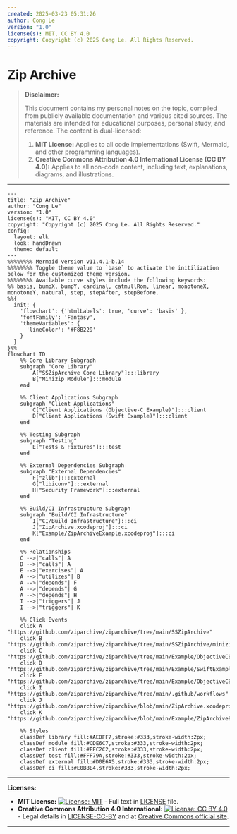 ```yaml
---
created: 2025-03-23 05:31:26
author: Cong Le
version: "1.0"
license(s): MIT, CC BY 4.0
copyright: Copyright (c) 2025 Cong Le. All Rights Reserved.
---
```




# Zip Archive
> **Disclaimer:**
>
> This document contains my personal notes on the topic,
> compiled from publicly available documentation and various cited sources.
> The materials are intended for educational purposes, personal study, and reference.
> The content is dual-licensed:
> 1. **MIT License:** Applies to all code implementations (Swift, Mermaid, and other programming languages).
> 2. **Creative Commons Attribution 4.0 International License (CC BY 4.0):** Applies to all non-code content, including text, explanations, diagrams, and illustrations.
---


```mermaid
---
title: "Zip Archive"
author: "Cong Le"
version: "1.0"
license(s): "MIT, CC BY 4.0"
copyright: "Copyright (c) 2025 Cong Le. All Rights Reserved."
config:
  layout: elk
  look: handDrawn
  theme: default
---
%%%%%%%% Mermaid version v11.4.1-b.14
%%%%%%%% Toggle theme value to `base` to activate the initilization below for the customized theme version.
%%%%%%%% Available curve styles include the following keywords:
%% basis, bumpX, bumpY, cardinal, catmullRom, linear, monotoneX, monotoneY, natural, step, stepAfter, stepBefore.
%%{
  init: {
    'flowchart': {'htmlLabels': true, 'curve': 'basis' },
    'fontFamily': 'Fantasy',
    'themeVariables': {
      'lineColor': '#F8B229'
    }
  }
}%%
flowchart TD
    %% Core Library Subgraph
    subgraph "Core Library"
        A["SSZipArchive Core Library"]:::library
        B["Minizip Module"]:::module
    end

    %% Client Applications Subgraph
    subgraph "Client Applications"
        C["Client Applications (Objective-C Example)"]:::client
        D["Client Applications (Swift Example)"]:::client
    end

    %% Testing Subgraph
    subgraph "Testing"
        E["Tests & Fixtures"]:::test
    end

    %% External Dependencies Subgraph
    subgraph "External Dependencies"
        F["zlib"]:::external
        G["libiconv"]:::external
        H["Security Framework"]:::external
    end

    %% Build/CI Infrastructure Subgraph
    subgraph "Build/CI Infrastructure"
        I["CI/Build Infrastructure"]:::ci
        J["ZipArchive.xcodeproj"]:::ci
        K["Example/ZipArchiveExample.xcodeproj"]:::ci
    end

    %% Relationships
    C -->|"calls"| A
    D -->|"calls"| A
    E -->|"exercises"| A
    A -->|"utilizes"| B
    A -->|"depends"| F
    A -->|"depends"| G
    A -->|"depends"| H
    I -->|"triggers"| J
    I -->|"triggers"| K

    %% Click Events
    click A "https://github.com/ziparchive/ziparchive/tree/main/SSZipArchive"
    click B "https://github.com/ziparchive/ziparchive/tree/main/SSZipArchive/minizip"
    click C "https://github.com/ziparchive/ziparchive/tree/main/Example/ObjectiveCExample"
    click D "https://github.com/ziparchive/ziparchive/tree/main/Example/SwiftExample"
    click E "https://github.com/ziparchive/ziparchive/tree/main/Example/ObjectiveCExampleTests"
    click I "https://github.com/ziparchive/ziparchive/tree/main/.github/workflows"
    click J "https://github.com/ziparchive/ziparchive/blob/main/ZipArchive.xcodeproj"
    click K "https://github.com/ziparchive/ziparchive/blob/main/Example/ZipArchiveExample.xcodeproj"

    %% Styles
    classDef library fill:#AEDFF7,stroke:#333,stroke-width:2px;
    classDef module fill:#CDE6C7,stroke:#333,stroke-width:2px;
    classDef client fill:#FFC2C2,stroke:#333,stroke-width:2px;
    classDef test fill:#FFF79A,stroke:#333,stroke-width:2px;
    classDef external fill:#D0E6A5,stroke:#333,stroke-width:2px;
    classDef ci fill:#E0BBE4,stroke:#333,stroke-width:2px;

```


---
**Licenses:**

- **MIT License:**  [![License: MIT](https://img.shields.io/badge/License-MIT-yellow.svg)](LICENSE) - Full text in [LICENSE](LICENSE) file.
- **Creative Commons Attribution 4.0 International:** [![License: CC BY 4.0](https://licensebuttons.net/l/by/4.0/88x31.png)](LICENSE-CC-BY) - Legal details in [LICENSE-CC-BY](LICENSE-CC-BY) and at [Creative Commons official site](http://creativecommons.org/licenses/by/4.0/).

---